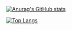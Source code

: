 [![Anurag's GitHub stats](https://github-readme-stats.vercel.app/api?username=raghunath704&show_icons=true&theme=github_dark)](https://github.com/anuraghazra/github-readme-stats)

[![Top Langs](https://github-readme-stats.vercel.app/api/top-langs/?username=raghunath704&layout=compact&show_icons=true&theme=dark)](https://github.com/anuraghazra/github-readme-stats)
